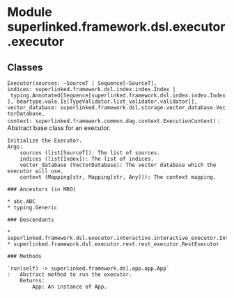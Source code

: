 Module superlinked.framework.dsl.executor.executor
==================================================

Classes
-------

`Executor(sources: ~SourceT | Sequence[~SourceT], indices: superlinked.framework.dsl.index.index.Index | typing.Annotated[Sequence[superlinked.framework.dsl.index.index.Index], beartype.vale.Is[TypeValidator.list_validator.validator]], vector_database: superlinked.framework.dsl.storage.vector_database.VectorDatabase, context: superlinked.framework.common.dag.context.ExecutionContext)`
:   Abstract base class for an executor.
    
    Initialize the Executor.
    Args:
        sources (list[SourceT]): The list of sources.
        indices (list[Index]): The list of indices.
        vector_database (VectorDatabase): The vector database which the executor will use.
        context (Mapping[str, Mapping[str, Any]]): The context mapping.

    ### Ancestors (in MRO)

    * abc.ABC
    * typing.Generic

    ### Descendants

    * superlinked.framework.dsl.executor.interactive.interactive_executor.InteractiveExecutor
    * superlinked.framework.dsl.executor.rest.rest_executor.RestExecutor

    ### Methods

    `run(self) ‑> superlinked.framework.dsl.app.app.App`
    :   Abstract method to run the executor.
        Returns:
            App: An instance of App.